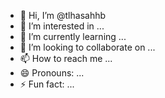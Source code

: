 - 👋 Hi, I’m @tlhasahhb
- 👀 I’m interested in ...
- 🌱 I’m currently learning ...
- 💞️ I’m looking to collaborate on ...
- 📫 How to reach me ...
- 😄 Pronouns: ...
- ⚡ Fun fact: ...

<!---
tlhasahhb/tlhasahhb is a ✨ special ✨ repository because its `README.md` (this file) appears on your GitHub profile.
You can click the Preview link to take a look at your changes.
--->
